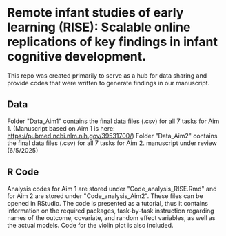 # Remote infant studies of early learning (RISE): Scalable online replications of key findings in infant cognitive development.

This repo was created primarily to serve as a hub for data sharing and provide codes that were written to generate findings in our manuscript. 

## Data 

Folder "Data_Aim1" contains the final data files (.csv) for all 7 tasks for Aim 1. (Manuscript based on Aim 1 is here: https://pubmed.ncbi.nlm.nih.gov/39531700/) 
Folder "Data_Aim2" contains the final data files (.csv) for all 7 tasks for Aim 2. manuscript under review (6/5/2025)


## R Code

Analysis codes for Aim 1 are stored under "Code_analysis_RISE.Rmd" and for Aim 2 are stored under "Code_analysis_Aim2". These files can be opened in RStudio. The code is presented as a tutorial, thus it contains information on the required packages, task-by-task instruction regarding names of the outcome, covariate, and random effect variables, as well as the actual models. Code for the violin plot is also included. 
